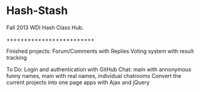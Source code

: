 Hash-Stash
================================

Fall 2013 WDI Hash Class Hub.

+++++++++++++++++++++++++

Finished projects:
Forum/Comments with Replies
Voting system with result tracking

To Do:
Login and authentication with GitHub
Chat: main with annonymous funny names, main with real names, individual chatrooms
Convert the current projects into one page apps with Ajax and jQuery
